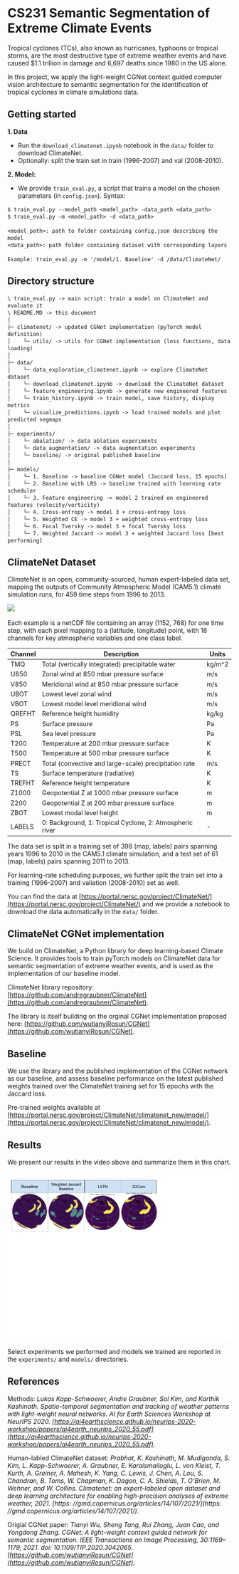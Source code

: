 # CS231 Semantic Segmentation of Extreme Climate Events

Tropical cyclones (TCs), also known as hurricanes, typhoons or tropical storms, are the most destructive type of extreme weather events and have caused $1.1 trillion in damage and 6,697 deaths since 1980 in the US alone. 

In this project, we apply the light-weight CGNet context guided computer vision architecture to semantic segmentation for the identification of tropical cyclones in climate simulations data.
<!-- 
https://user-images.githubusercontent.com/3156495/207959086-e1a2e246-b863-4420-8275-b76c4877ba6d.mp4 -->

## Getting started

**1. Data**
- Run the `download_climatenet.ipynb` notebook in the `data/` folder to download ClimateNet.
- Optionally: split the train set in train (1996-2007) and val (2008-2010).

**2. Model:** 
- We provide `train_eval.py`, a script that trains a model on the chosen parameters (in `config.json`).
Syntax:
```
$ train_eval.py --model_path <model_path> -data_path <data_path>
$ train_eval.py -m <model_path> -d <data_path>

<model_path>: path to folder containing config.json describing the model 
<data_path>: path folder containing dataset with corresponding layers

Example: train_eval.py -m '/model/1. Baseline' -d /data/ClimateNet/
```

## Directory structure

```
\ train_eval.py -> main script: train a model on ClimateNet and evaluate it
\ README.MD -> this document
│
├─ climatenet/ -> updated CGNet implementation (pyTorch model definition)
│    └─ utils/ -> utils for CGNet implementation (loss functions, data loading)
│
├─ data/
│    └─ data_exploration_climatenet.ipynb -> explore ClimateNet dataset
│    └─ download_climatenet.ipynb -> download the ClimateNet dataset
│    └─ feature_engineering.ipynb -> generate new engineered features
│    └─ train_history.ipynb -> train model, save history, display metrics
│    └─ visualize_predictions.ipynb -> load trained models and plot predicted segmaps
│
├─ experiments/
│    └─ abalation/ -> data ablation experiments
│    └─ data_augmentation/ -> data augmentation experiments
│    └─ baseline/ -> original published baseline
│
├─ models/
│    └─ 1. Baseline -> baseline CGNet model (Jaccard loss, 15 epochs)
│    └─ 2. Baseline with LRS -> baseline trained with learning rate scheduler
│    └─ 3. Feature engineering -> model 2 trained on engineered features (velocity/vorticity)
│    └─ 4. Cross-entropy -> model 3 + cross-entropy loss
│    └─ 5. Weighted CE -> model 3 + weighted cross-entropy loss
│    └─ 6. Focal Tversky -> model 3 + focal Tversky loss
│    └─ 7. Weighted Jaccard -> model 3 + weighted Jaccard loss [best performing]
```

## ClimateNet Dataset

ClimateNet is an open, community-sourced, human expert-labeled data set, mapping the outputs of Community Atmospheric Model (CAM5.1) climate simulation runs, for 459 time steps from 1996 to 2013. 

![](<climatenet.png>)

Each example is a netCDF file containing an array (1152, 768) for one time step, with each pixel mapping to a (latitude, longitude) point, with 16 channels for key atmospheric variables and one class label.

| Channel | Description                                               | Units  | 
|---------|-----------------------------------------------------------|--------|
| TMQ     | Total (vertically integrated) precipitable water          | kg/m^2 | 
| U850    | Zonal wind at 850 mbar pressure surface                   | m/s    | 
| V850    | Meridional wind at 850 mbar pressure surface              | m/s    | 
| UBOT    | Lowest level zonal wind                                   | m/s    | 
| VBOT    | Lowest model level meridional wind                        | m/s    | 
| QREFHT  | Reference height humidity                                 | kg/kg  | 
| PS      | Surface pressure                                          | Pa     | 
| PSL     | Sea level pressure                                        | Pa     |  
| T200    | Temperature at 200 mbar pressure surface                  | K      | 
| T500    | Temperature at 500 mbar pressure surface                  | K      | 
| PRECT   | Total (convective and large-scale) precipitation rate     | m/s    |  
| TS      | Surface temperature (radiative)                           | K      | 
| TREFHT  | Reference height temperature                              | K      | 
| Z1000   | Geopotential Z at 1000 mbar pressure surface              | m      | 
| Z200    | Geopotential Z at 200 mbar pressure surface               | m      | 
| ZBOT    | Lowest modal level height                                 | m      | 
| LABELS  | 0: Background, 1: Tropical Cyclone, 2: Atmospheric river  | -      |  


The data set is split in a training set of 398 (map, labels) pairs spanning years 1996 to 2010 in the CAM5.1 climate simulation, and a test set of 61 (map, labels) pairs spanning 2011 to 2013.

For learning-rate scheduling purposes, we further split the train set into a training (1996-2007) and valiation (2008-2010) set as well.

You can find the data at [https://portal.nersc.gov/project/ClimateNet/](https://portal.nersc.gov/project/ClimateNet/) and we provide a notebook to download the data automatically in the `data/` folder.


## ClimateNet CGNet implementation

We build on ClimateNet, a Python library for deep learning-based Climate Science. It provides tools to train pyTorch models on ClimateNet data for semantic segmentation of extreme weather events, and is used as the implementation of our baseline model.

ClimateNet library repository: [https://github.com/andregraubner/ClimateNet](https://github.com/andregraubner/ClimateNet).

The library is itself building on the orginal CGNet implementation proposed here: [https://github.com/wutianyiRosun/CGNet](https://github.com/wutianyiRosun/CGNet).


## Baseline

We use the library and the published implementation of the CGNet network as our baseline, and assess baseline performance on the latest published weights trained over the ClimateNet training set for 15 epochs with the Jaccard loss.

Pre-trained weights available at [https://portal.nersc.gov/project/ClimateNet/climatenet_new/model/](https://portal.nersc.gov/project/ClimateNet/climatenet_new/model/).


## Results

We present our results in the video above and summarize them in this chart.

![](<results.png>)

Select experiments we performed and models we trained are reported in the `experiments/` and `models/` directories.

## References

Methods: _Lukas Kapp-Schwoerer, Andre Graubner, Sol Kim, and Karthik Kashinath. Spatio-temporal segmentation and tracking of weather patterns with light-weight neural networks. AI for Earth Sciences Workshop at NeurIPS 2020. [https://ai4earthscience.github.io/neurips-2020-workshop/papers/ai4earth_neurips_2020_55.pdf](https://ai4earthscience.github.io/neurips-2020-workshop/papers/ai4earth_neurips_2020_55.pdf)._

Human-labled ClimateNet dataset: _Prabhat, K. Kashinath, M. Mudigonda, S. Kim, L. Kapp-Schwoerer, A. Graubner, E. Karaismailoglu, L. von Kleist, T. Kurth, A. Greiner, A. Mahesh, K. Yang, C. Lewis, J. Chen, A. Lou, S. Chandran, B. Toms, W. Chapman, K. Dagon, C. A. Shields, T. O’Brien, M. Wehner, and W. Collins. Climatenet: an expert-labeled open dataset and deep learning architecture for enabling high-precision analyses of extreme weather, 2021. [https: //gmd.copernicus.org/articles/14/107/2021/](https: //gmd.copernicus.org/articles/14/107/2021/)._

Origial CGNet paper: _Tianyi Wu, Sheng Tang, Rui Zhang, Juan Cao, and Yongdong Zhang. CGNet: A light-weight context guided network for semantic segmentation. IEEE Transactions on Image Processing, 30:1169–1179, 2021. doi: 10.1109/TIP.2020.3042065. [https://github.com/wutianyiRosun/CGNet](https://github.com/wutianyiRosun/CGNet)._
